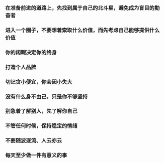 ### 在准备前进的道路上，先找到属于自己的北斗星，避免成为盲目的勤奋者
### 进入一个圈子，不要想着索取什么价值，而先考虑自己能够提供什么价值
### 你的闲暇决定你的终身
### 打造个人品牌
### 切记贪小便宜，你会因小失大
### 没有什么身不由己，只是你不够坚持
### 别急着了解别人，先了解你自己
### 不管任何时候，保持稳定的情绪
### 不要随波逐流、人云亦云
### 每天至少做一件有意义的事
